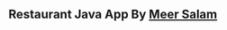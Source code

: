 ## Restaurant Java App By <a href="https://www.facebook.com/meeraasalam" target="_blank">Meer Salam</a>